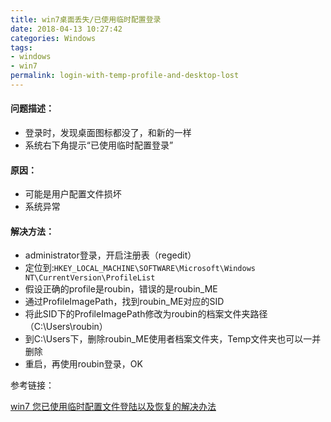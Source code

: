 ```yaml
---
title: win7桌面丢失/已使用临时配置登录
date: 2018-04-13 10:27:42
categories: Windows
tags:
- windows
- win7
permalink: login-with-temp-profile-and-desktop-lost
---
```

#### 问题描述：
- 登录时，发现桌面图标都没了，和新的一样
- 系统右下角提示“已使用临时配置登录”
<!--more-->
#### 原因：
- 可能是用户配置文件损坏
- 系统异常

#### 解决方法：
- administrator登录，开启注册表（regedit）
- 定位到:`HKEY_LOCAL_MACHINE\SOFTWARE\Microsoft\Windows NT\CurrentVersion\ProfileList`
- 假设正确的profile是roubin，错误的是roubin_ME
- 通过ProfileImagePath，找到roubin_ME对应的SID
- 将此SID下的ProfileImagePath修改为roubin的档案文件夹路径（C:\Users\roubin）
- 到C:\Users下，删除roubin_ME使用者档案文件夹，Temp文件夹也可以一并删除
- 重启，再使用roubin登录，OK

参考链接：

[win7 您已使用临时配置文件登陆以及恢复的解决办法](http://blog.sina.com.cn/s/blog_49cea9d60100mjf3.html)
